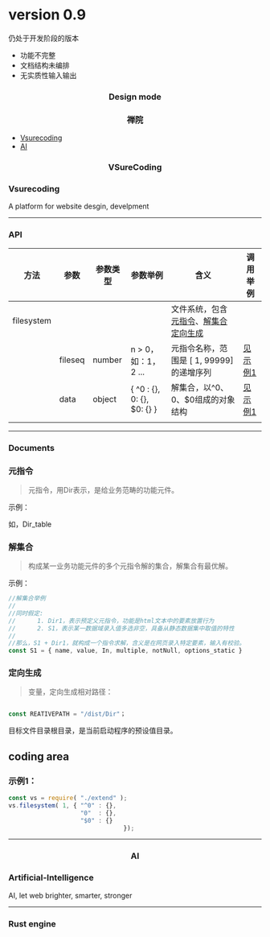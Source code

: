 # version 0.9
仍处于开发阶段的版本

- 功能不完整
- 文档结构未编排
- 无实质性输入输出

<h3 align="center">Design mode</h3>
<h3 align="center">禅院</h3>

- [Vsurecoding]
- [AI]

[vsurecoding]:###vsurecoding
[AI]:###Artificial-Intelligence

<h3 align="center">VSureCoding</h3>

### Vsurecoding
A platform for website desgin, develpment

---
### API

| 方法 | 参数 | 参数类型 | 参数举例 | 含义 | 调用举例 |
|-----|------|--------|---------|-----|---------|
| filesystem ||||文件系统，包含[元指令]、[解集合] [定向生成]||
|            | fileseq | number | n > 0，如：1，2 ...         | 元指令名称，范围是 [ 1, 99999] 的递增序列   | [见示例1] | 
|            | data    | object | { ^0 : {}, 0: {}, $0: {} } | 解集合，以^0、0、$0组成的对象结构           | [见示例1] |
|||||||

[见示例1]:###示例1
[元指令]:###元指令
[解集合]:###解集合
[定向生成]:###定向生成

---
### Documents

### 元指令

> 元指令，用Dir表示，是给业务范畴的功能元件。

示例：

如，Dir_table

### 解集合

> 构成某一业务功能元件的多个元指令解的集合，解集合有最优解。

示例：
```javascript
//解集合举例
//
//同时假定:
//      1. Dir1，表示预定义元指令，功能是html文本中的要素放置行为
//      2. S1，表示某一数据域录入值多选非空，具备从静态数据集中取值的特性
//
//那么，S1 + Dir1，就构成一个指令求解，含义是在网页录入特定要素，输入有校验。
const S1 = { name, value, In, multiple, notNull, options_static }


```

### 定向生成

> 变量，定向生成相对路径：

```javascript

const REATIVEPATH = "/dist/Dir"；

```

目标文件目录根目录，是当前启动程序的预设值目录。

## coding area

### 示例1：

```javascript
const vs = require( "./extend" ); 
vs.filesystem( 1, { "^0" : {},
                    "0"  : {},
                    "$0" : {} 
                                });
```
---
<h3 align="center">AI</h3>

### Artificial-Intelligence
AI, let web brighter, smarter, stronger

---
### Rust engine